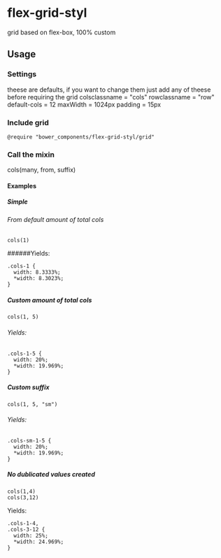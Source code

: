# flex-grid-styl
grid based on flex-box, 100% custom

## Usage

### Settings
theese are defaults, if you want to change them just add any of theese before requiring the grid
    colsclassname = "cols"
    rowclassname = "row"
    default-cols = 12
    maxWidth = 1024px
    padding = 15px

### Include grid
    @require "bower_components/flex-grid-styl/grid"

### Call the mixin
cols(many, from, suffix)

#### Examples
##### Simple
###### From default amount of total cols

    cols(1)
    
######Yields:

    .cols-1 {
      width: 8.3333%;
      *width: 8.3023%;
    }

##### Custom amount of total cols

    cols(1, 5)
###### Yields:

    .cols-1-5 {
      width: 20%;
      *width: 19.969%;
    }

##### Custom suffix

    cols(1, 5, "sm")

###### Yields:

    .cols-sm-1-5 {
      width: 20%;
      *width: 19.969%;
    }
  
##### No dublicated values created
  
    cols(1,4)
    cols(3,12)
    
Yields:

    .cols-1-4,
    .cols-3-12 {
      width: 25%;
      *width: 24.969%;
    }



